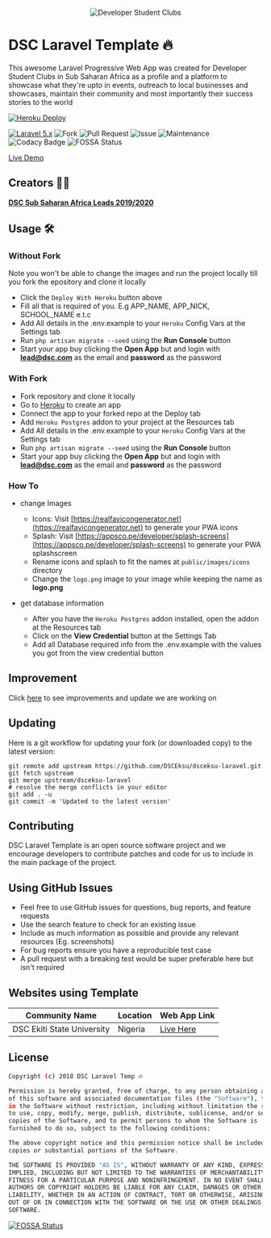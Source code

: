 <p align="center">
<img alt="Developer Student Clubs" src="https://dsceksu.herokuapp.com/images/dsc-logo.png">
</p>

# DSC Laravel Template 🔥

This awesome Laravel Progressive Web App was created for Developer Student Clubs in Sub Saharan Africa as a profile and a platform to showcase what they're upto in events, outreach to local businesses and showcases, maintain their community and most importantly their success stories to the world

[![Heroku Deploy](https://www.herokucdn.com/deploy/button.svg)](https://heroku.com/deploy?template=https://github.com/DSCEksu/dsceksu-laravel)

[![Laravel 5.x](https://img.shields.io/badge/Laravel-5.x-orange.svg)](http://laravel.com)
![Fork](https://img.shields.io/github/forks/DSCEksu/dsceksu-laravel.svg?style=social)
![Pull Request](https://img.shields.io/github/issues-pr/DSCEksu/dsceksu-laravel.svg)
![Issue](https://img.shields.io/github/issues/DSCEksu/dsceksu-laravel.svg)
![Maintenance](https://img.shields.io/maintenance/yes/2019.svg)
![Codacy Badge](https://api.codacy.com/project/badge/Grade/b07fd6723d9742d4b6990bbbd688ef85)
![FOSSA Status](https://app.fossa.com/api/projects/git%2Bgithub.com%2FDSCEksu%2Fdsceksu-laravel.svg?type=small)

[Live Demo](https://dsceksu.herokuapp.com)

## Creators 👨‍💻

**[DSC Sub Saharan Africa Leads 2019/2020](https://github.com/orgs/DSCEksu/teams/dsc-laravel-template)**

## Usage 🛠

### Without Fork

Note you won't be able to change the images and run the project locally till you fork the epository and clone it locally

- Click the ``Deploy With Heroku`` button above
- Fill all that is required of you. E.g APP_NAME, APP_NICK, SCHOOL_NAME e.t.c
- Add All details in the .env.example to your ``Heroku`` Config Vars at the Settings tab
- Run ``php artisan migrate --seed`` using the **Run Console** button
- Start your app buy clicking the **Open App** but and login with **lead@dsc.com** as the email and **password** as the password

### With Fork

- Fork repository and clone it locally
- Go to [Heroku](https://heroku.com) to create an app
- Connect the app to your forked repo at the Deploy tab
- Add ``Heroku Postgres`` addon to your project at the Resources tab
- Add All details in the .env.example to your ``Heroku`` Config Vars at the Settings tab
- Run ``php artisan migrate --seed`` using the **Run Console** button
- Start your app buy clicking the **Open App** but and login with **lead@dsc.com** as the email and **password** as the password

### How To

- change Images
  - Icons: Visit [https://realfavicongenerator.net](https://realfavicongenerator.net) to generate your PWA icons
  - Splash: Visit [https://appsco.pe/developer/splash-screens](https://appsco.pe/developer/splash-screens) to generate your PWA splashscreen
  - Rename icons and splash to fit the names at ``public/images/icons`` directory
  - Change the ``logo.png`` image to your image while keeping the name as **logo.png**

- get database information
  - After you have the ``Heroku Postgres`` addon installed, open the addon at the Resources tab
  - Click on the **View Credential** button at the Settings Tab
  - Add all Database required info from the .env.example with the values you got from the view credential button

## Improvement

Click [here](https://github.com/orgs/DSCEksu/projects/1) to see improvements and update we are working on

## Updating

Here is a git workflow for updating your fork (or downloaded copy) to the latest version:

```git
git remote add upstream https://github.com/DSCEksu/dsceksu-laravel.git
git fetch upstream
git merge upstream/dsceksu-laravel
# resolve the merge conflicts in your editor
git add . -u
git commit -m 'Updated to the latest version'
```

## Contributing

DSC Laravel Template is an open source software project and we encourage developers to contribute patches and code for us to include in the main package of the project.

## Using GitHub Issues

- Feel free to use GitHub issues for questions, bug reports, and feature requests
- Use the search feature to check for an existing issue
- Include as much information as possible and provide any relevant resources (Eg. screenshots)
- For bug reports ensure you have a reproducible test case
- A pull request with a breaking test would be super preferable here but isn't required

## Websites using Template

| Community Name | Location | Web App Link |
| --- | --- | --- |
| DSC Ekiti State University | Nigeria | [Live Here](https://dsceksu.herokuapp.com) |

## License

```bash
Copyright (c) 2018 DSC Laravel Temp 🔥

Permission is hereby granted, free of charge, to any person obtaining a copy
of this software and associated documentation files (the "Software"), to deal
in the Software without restriction, including without limitation the rights
to use, copy, modify, merge, publish, distribute, sublicense, and/or sell
copies of the Software, and to permit persons to whom the Software is
furnished to do so, subject to the following conditions:

The above copyright notice and this permission notice shall be included in all
copies or substantial portions of the Software.

THE SOFTWARE IS PROVIDED "AS IS", WITHOUT WARRANTY OF ANY KIND, EXPRESS OR
IMPLIED, INCLUDING BUT NOT LIMITED TO THE WARRANTIES OF MERCHANTABILITY,
FITNESS FOR A PARTICULAR PURPOSE AND NONINFRINGEMENT. IN NO EVENT SHALL THE
AUTHORS OR COPYRIGHT HOLDERS BE LIABLE FOR ANY CLAIM, DAMAGES OR OTHER
LIABILITY, WHETHER IN AN ACTION OF CONTRACT, TORT OR OTHERWISE, ARISING FROM,
OUT OF OR IN CONNECTION WITH THE SOFTWARE OR THE USE OR OTHER DEALINGS IN THE
SOFTWARE.
```

[![FOSSA Status](https://app.fossa.com/api/projects/git%2Bgithub.com%2FDSCEksu%2Fdsceksu-laravel.svg?type=large)](https://app.fossa.com/projects/git%2Bgithub.com%2FDSCEksu%2Fdsceksu-laravel?ref=badge_large)

